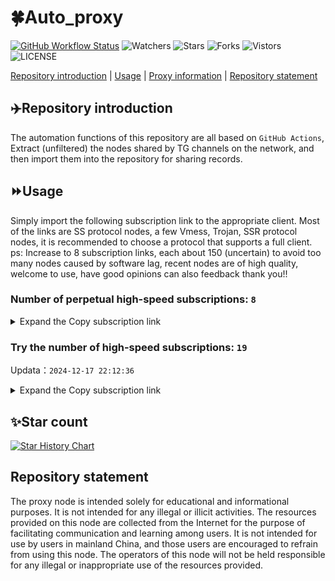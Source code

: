 # 🍀Auto_proxy
[![GitHub Workflow Status](https://img.shields.io/github/actions/workflow/status/PangTouY00/Auto_proxy/main.yml?branch=main)](https://github.com/PangTouY00/Auto_proxy/actions/workflows/main.yml?branch=main) 
![Watchers](https://img.shields.io/github/watchers/w1770946466/Auto_proxy) ![Stars](https://img.shields.io/github/stars/PangTouY00/Auto_proxy) ![Forks](https://img.shields.io/github/forks/w1770946466/Auto_proxy) ![Vistors](https://visitor-badge.laobi.icu/badge?page_id=PangTouY00.Auto_proxy) ![LICENSE](https://img.shields.io/badge/license-CC%20BY--SA%204.0-green.svg)

[Repository introduction](https://github.com/PangTouY00/Auto_proxy#Repositoryintroduction) | [Usage](https://github.com/PangTouY00/Auto_proxy#Usage) | [Proxy information](https://github.com/PangTouY00/Auto_proxy#Proxyinformation) | [Repository statement](https://github.com/PangTouY00/Auto_proxy#Repositorystatement)

## ✈️Repository introduction
The automation functions of this repository are all based on `GitHub Actions`,
Extract (unfiltered) the nodes shared by TG channels on the network, and then import them into the repository for sharing records.

## ⏩Usage
Simply import the following subscription link to the appropriate client. Most of the links are SS protocol nodes, a few Vmess, Trojan, SSR protocol nodes, it is recommended to choose a protocol that supports a full client.
ps: Increase to 8 subscription links, each about 150 (uncertain) to avoid too many nodes caused by software lag, recent nodes are of high quality, welcome to use, have good opinions can also feedback thank you!!

### Number of perpetual high-speed subscriptions: `8`

<details>
  <summary>Expand the Copy subscription link</summary>

  
- [Multiprotocol Base64 encoding](https://raw.githubusercontent.com/PangTouY00/Auto_proxy/main/Long_term_subscription1)
`https://raw.githubusercontent.com/PangTouY00/Auto_proxy/main/Long_term_subscription_num`
`Total number of merge nodes: 2100`

- [Multiprotocol Base64 encoding](https://raw.githubusercontent.com/PangTouY00/Auto_proxy/main/Long_term_subscription1)
`https://raw.githubusercontent.com/PangTouY00/Auto_proxy/main/Long_term_subscription1`
`Total number of merge nodes: 263`

- [Multiprotocol Base64 encoding](https://raw.githubusercontent.com/PangTouY00/Auto_proxy/main/Long_term_subscription2)
`https://raw.githubusercontent.com/PangTouY00/Auto_proxy/main/Long_term_subscription2`
`Total number of merge nodes: 263`

- [Multiprotocol Base64 encoding](https://raw.githubusercontent.com/PangTouY00/Auto_proxy/main/Long_term_subscription3)
`https://raw.githubusercontent.com/PangTouY00/Auto_proxy/main/Long_term_subscription3`
`Total number of merge nodes: 263`

- [Multiprotocol Base64 encoding](https://raw.githubusercontent.com/PangTouY00/Auto_proxy/main/Long_term_subscription4)
`https://raw.githubusercontent.com/PangTouY00/Auto_proxy/main/Long_term_subscription4`
`Total number of merge nodes: 263`

- [Multiprotocol Base64 encoding](https://raw.githubusercontent.comPangTouY00/Auto_proxy/main/Long_term_subscription5)
`https://raw.githubusercontent.com/PangTouY00/Auto_proxy/main/Long_term_subscription5`
`Total number of merge nodes: 263`

- [Multiprotocol Base64 encoding](https://raw.githubusercontent.com/PangTouY00/Auto_proxy/main/Long_term_subscription6)
`https://raw.githubusercontent.com/PangTouY00/Auto_proxy/main/Long_term_subscription6`
`Total number of merge nodes: 263`

- [Multiprotocol Base64 encoding](https://raw.githubusercontent.com/PangTouY00/Auto_proxy/main/Long_term_subscription7)
`https://raw.githubusercontent.com/PangTouY00/Auto_proxy/main/Long_term_subscription7`
`Total number of merge nodes: 263`

- [Multiprotocol Base64 encoding](https://raw.githubusercontent.com/PangTouY00/Auto_proxy/main/Long_term_subscription8)
`https://raw.githubusercontent.com/PangTouY00/Auto_proxy/main/Long_term_subscription8`
`Total number of merge nodes: 259`

- [Clash subscription](https://raw.githubusercontent.com/PangTouY00/Auto_proxy/main/Long_term_subscription2.yaml)
`https://raw.githubusercontent.com/PangTouY00/Auto_proxy/main/Long_term_subscription1.yaml`


- [Clash subscription](https://raw.githubusercontent.com/PangTouY00/Auto_proxy/main/Long_term_subscription2.yaml)
`https://raw.githubusercontent.com/PangTouY00/Auto_proxy/main/Long_term_subscription2.yaml`


- [Clash subscription](https://raw.githubusercontent.com/PangTouY00/Auto_proxy/main/Long_term_subscription3.yaml)
`https://raw.githubusercontent.com/PangTouY00/Auto_proxy/main/Long_term_subscription3.yaml`
  
</details>

### Try the number of high-speed subscriptions: `19`
Updata：`2024-12-17 22:12:36`


<details>
  <summary>Expand the Copy subscription link</summary>  


































































































































































































































































































































































































































































































































































































































































































































































































































































































































































































































































































































































































































































































































































































































































































































































































































































































































































































































































































































































































































































































































































































































































































































































































































































































































































































































































































































































































































































































































































































































































































































































































































































































































































































































































































































































































































































































































































































































































































































































































































































































































































































































































































































































































































































































































































































































































































































































































































































































































































































































































































































































































































































































































































































































































































































































































































































































































































































































































































































































































































































































































































































































































































































































































































































































































































































































































































































































































































































































































































































































































































































































































































































































































































































































































































































































































































































































































































































































































































































































































































































































































































































































































































































































































































































































































































































































































































































































































































































































































































































































































































































































































































































































































































































































































































































































































































































































































































































































































































































































































































































































































































































































































































































































































































































































































































































































































































































































































































































































































































































































































































































































































































































































































































































































































































































































































































































































































































































































































































































































































































































































































































































































































































































































































































































































































































































































































































































































































































































































































































































































































































































































































































































































































































































































































































































































































































































































































































































































































































































































































































































































































































































































































































































































































































































































































































































































































































































































































































































































































































































































































































































































































































































































































































































































































































































































































































































































































































































































































































































































































































































































































































































































































































































































































































































































































































































































































































































































































































































































































































































































































































































































































































































































































































































































































































































































































































































































































































































































































































>Trial subscription：
`https://sulink.pro/api/v1/client/subscribe?token=c4f3fe43c77820e9865bd951cf7a5c24`




>Trial subscription：
`https://vpn.sudatech.store/api/v1/client/subscribe?token=e50bc7acb091c84bb6d7a13378b7aa83`




>Trial subscription：
`https://lanmaoyun.icu/api/v1/client/subscribe?token=05c63e6a1a2ef167ce211a8a496c41e5`




>Trial subscription：
`https://abyssvpn.com/api/v1/client/subscribe?token=d14084ad50aa8fc1824093416ad5a2f1`




>Trial subscription：
`https://dashuai.us/api/v1/client/subscribe?token=225a5f0c190120f0bc121d2858746a0b`




>Trial subscription：
`https://ch.louwangzhiyu.xyz/api/v1/client/subscribe?token=817f3455ec5cd04c04826c08f6391514`




>Trial subscription：
`https://666666222.xyz/api/v1/client/subscribe?token=2d3938b3948445cd02311c40888e4240`




>Trial subscription：
`https://vt.louwangzhiyu.xyz/api/v1/client/subscribe?token=643e3aea0920dcc52f0b3d87c55efcfd`




>Trial subscription：
`https://qingyun.zybs.eu.org/api/v1/client/subscribe?token=b867baf69423f98ccbc08aedadda74e6`




>Trial subscription：
`https://v2rayshare.githubrowcontent.com/2024/12/20241216.txt`




>Trial subscription：
`https://nodefree.githubrowcontent.com/2024/12/20241217.txt`




>Trial subscription：
`https://www.kuaidog006.top/api/v1/client/subscribe?token=dc3b741ddf6c22ea506974a354fabb68`




>Trial subscription：
`https://hy-2.com/api/v1/client/subscribe?token=28b9852e00b0657b0d71288c21b35328`




>Trial subscription：
`https://www.kuaidog009.top/api/v1/client/subscribe?token=a8355f66f1b843b7c5d3dc9f7bde5756`




>Trial subscription：
`https://fs.v2rayse.com/share/20241217/i4td0eeimu.txt`




>Trial subscription：
`https://needss.link/api/v1/client/subscribe?token=c55b80d26df2397277bc44f84a5d60eb`




>Trial subscription：
`https://sq9xy6.cpminig.com/api/v1/client/subscribe?token=7ec674dd500e03e1f6a0304a2461252f`




>Trial subscription：
`https://xueyejiasu.com/api/v1/client/subscribe?token=5671d0c86824cf73361fe6b3dfbc453b`




>Trial subscription：
`https://dl.vfkum.website/api/v1/client/subscribe?token=0f6ca04aecf897603b46715d575a3b15`



</details>

## ✨Star count
[![Star History Chart](https://api.star-history.com/svg?repos=PangTouY00/Auto_proxy&type=Date)](https://star-history.com/#w1770946466/Auto_proxy&Date)



## Repository statement
The proxy node is intended solely for educational and informational purposes. It is not intended for any illegal or illicit activities. The resources provided on this node are collected from the Internet for the purpose of facilitating communication and learning among users. It is not intended for use by users in mainland China, and those users are encouraged to refrain from using this node. The operators of this node will not be held responsible for any illegal or inappropriate use of the resources provided.
